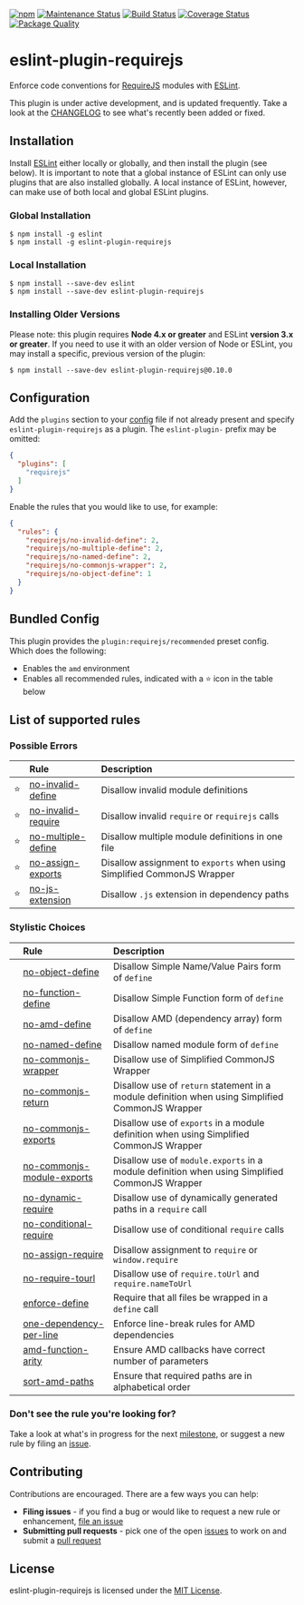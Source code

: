 [![npm][version-image]][version-url]
[![Maintenance Status][status-image]][status-url]
[![Build Status][travis-image]][travis-url]
[![Coverage Status][coveralls-image]][coveralls-url]
[![Package Quality][packagequality-image]][packagequality-url]

# eslint-plugin-requirejs

Enforce code conventions for [RequireJS](http://requirejs.org) modules with [ESLint](http://eslint.org/).

This plugin is under active development, and is updated frequently. Take a look at the [CHANGELOG](https://github.com/cvisco/eslint-plugin-requirejs/blob/master/CHANGELOG.md) to see what's recently been added or fixed.

## Installation

Install [ESLint](https://www.github.com/eslint/eslint) either locally or globally, and then install the plugin (see below). It is important to note that a global instance of ESLint can only use plugins that are also installed globally. A local instance of ESLint, however, can make use of both local and global ESLint plugins.

### Global Installation

    $ npm install -g eslint
    $ npm install -g eslint-plugin-requirejs

### Local Installation

    $ npm install --save-dev eslint
    $ npm install --save-dev eslint-plugin-requirejs

### Installing Older Versions

Please note: this plugin requires **Node 4.x or greater** and ESLint **version 3.x or greater**. If you need to use it with an older version of Node or ESLint, you may install a specific, previous version of the plugin:

    $ npm install --save-dev eslint-plugin-requirejs@0.10.0

## Configuration

Add the `plugins` section to your [config](http://eslint.org/docs/user-guide/configuring) file if not already present and specify `eslint-plugin-requirejs` as a plugin. The `eslint-plugin-` prefix may be omitted:

```json
{
  "plugins": [
    "requirejs"
  ]
}
```

Enable the rules that you would like to use, for example:

```json
{
  "rules": {
    "requirejs/no-invalid-define": 2,
    "requirejs/no-multiple-define": 2,
    "requirejs/no-named-define": 2,
    "requirejs/no-commonjs-wrapper": 2,
    "requirejs/no-object-define": 1
  }
}
```

## Bundled Config

This plugin provides the `plugin:requirejs/recommended` preset config. Which does the following:

* Enables the `amd` environment
* Enables all recommended rules, indicated with a :star: icon in the table below

## List of supported rules

### Possible Errors

|        | Rule | Description |
| :----: | :--- | :---------- |
| :star: | [no-invalid-define](docs/rules/no-invalid-define.md) | Disallow invalid module definitions |
| :star: | [no-invalid-require](docs/rules/no-invalid-require.md) | Disallow invalid `require` or `requirejs` calls |
| :star: | [no-multiple-define](docs/rules/no-multiple-define.md) | Disallow multiple module definitions in one file |
| :star: | [no-assign-exports](docs/rules/no-assign-exports.md) | Disallow assignment to `exports` when using Simplified CommonJS Wrapper |
| :star: | [no-js-extension](docs/rules/no-js-extension.md) | Disallow `.js` extension in dependency paths |

### Stylistic Choices

|        | Rule | Description |
| :----: | :--- | :---------- |
|        | [no-object-define](docs/rules/no-object-define.md) | Disallow Simple Name/Value Pairs form of `define` |
|        | [no-function-define](docs/rules/no-function-define.md) | Disallow Simple Function form of `define` |
|        | [no-amd-define](docs/rules/no-amd-define.md) | Disallow AMD (dependency array) form of `define` |
|        | [no-named-define](docs/rules/no-named-define.md) | Disallow named module form of `define` |
|        | [no-commonjs-wrapper](docs/rules/no-commonjs-wrapper.md) | Disallow use of Simplified CommonJS Wrapper |
|        | [no-commonjs-return](docs/rules/no-commonjs-return.md) | Disallow use of `return` statement in a module definition when using Simplified CommonJS Wrapper |
|        | [no-commonjs-exports](docs/rules/no-commonjs-exports.md) | Disallow use of `exports` in a module definition when using Simplified CommonJS Wrapper |
|        | [no-commonjs-module-exports](docs/rules/no-commonjs-module-exports.md) | Disallow use of `module.exports` in a module definition when using Simplified CommonJS Wrapper |
|        | [no-dynamic-require](docs/rules/no-dynamic-require.md) | Disallow use of dynamically generated paths in a `require` call |
|        | [no-conditional-require](docs/rules/no-conditional-require.md) | Disallow use of conditional `require` calls |
|        | [no-assign-require](docs/rules/no-assign-require.md) | Disallow assignment to `require` or `window.require` |
|        | [no-require-tourl](docs/rules/no-require-tourl.md) | Disallow use of `require.toUrl` and `require.nameToUrl` |
|        | [enforce-define](docs/rules/enforce-define.md) | Require that all files be wrapped in a `define` call |
|        | [one-dependency-per-line](docs/rules/one-dependency-per-line.md) | Enforce line-break rules for AMD dependencies |
|        | [amd-function-arity](docs/rules/amd-function-arity.md) | Ensure AMD callbacks have correct number of parameters |
|        | [sort-amd-paths](docs/rules/sort-amd-paths.md) | Ensure that required paths are in alphabetical order |

### Don't see the rule you're looking for?

Take a look at what's in progress for the next [milestone](https://github.com/cvisco/eslint-plugin-requirejs/milestones), or suggest a new rule by filing an [issue](https://github.com/cvisco/eslint-plugin-requirejs/issues).

## Contributing

Contributions are encouraged. There are a few ways you can help:

* **Filing issues** - if you find a bug or would like to request a new rule or enhancement, [file an issue](docs/contributing/issues.md)
* **Submitting pull requests** - pick one of the open [issues](https://github.com/cvisco/eslint-plugin-requirejs/issues) to work on and submit a [pull request](docs/contributing/pull-requests.md)

## License

eslint-plugin-requirejs is licensed under the [MIT License](http://www.opensource.org/licenses/mit-license.php).

[version-url]: https://www.npmjs.com/package/eslint-plugin-requirejs
[version-image]: https://img.shields.io/npm/v/eslint-plugin-requirejs.svg?style=flat-square

[status-url]: https://github.com/cvisco/eslint-plugin-requirejs/pulse
[status-image]: http://img.shields.io/badge/status-maintained-brightgreen.svg?style=flat-square

[travis-url]: https://travis-ci.org/cvisco/eslint-plugin-requirejs
[travis-image]: http://img.shields.io/travis/cvisco/eslint-plugin-requirejs/master.svg?style=flat-square

[coveralls-url]: https://coveralls.io/r/cvisco/eslint-plugin-requirejs?branch=master
[coveralls-image]: https://img.shields.io/coveralls/cvisco/eslint-plugin-requirejs/master.svg?style=flat-square

[packagequality-url]: http://packagequality.com/#?package=eslint-plugin-requirejs
[packagequality-image]: http://npm.packagequality.com/shield/eslint-plugin-requirejs.svg?style=flat-square
